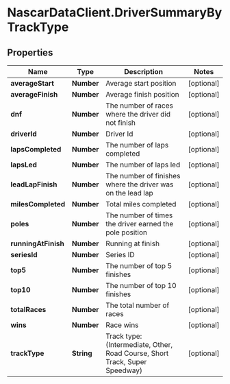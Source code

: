# NascarDataClient.DriverSummaryByTrackType

## Properties
Name | Type | Description | Notes
------------ | ------------- | ------------- | -------------
**averageStart** | **Number** | Average start position | [optional] 
**averageFinish** | **Number** | Average finish position | [optional] 
**dnf** | **Number** | The number of races where the driver did not finish | [optional] 
**driverId** | **Number** | Driver Id | [optional] 
**lapsCompleted** | **Number** | The number of laps completed | [optional] 
**lapsLed** | **Number** | The number of laps led | [optional] 
**leadLapFinish** | **Number** | The number of finishes where the driver was on the lead lap | [optional] 
**milesCompleted** | **Number** | Total miles completed | [optional] 
**poles** | **Number** | The number of times the driver earned the pole position | [optional] 
**runningAtFinish** | **Number** | Running at finish | [optional] 
**seriesId** | **Number** | Series ID | [optional] 
**top5** | **Number** | The number of top 5 finishes | [optional] 
**top10** | **Number** | The number of top 10 finishes | [optional] 
**totalRaces** | **Number** | The total number of races | [optional] 
**wins** | **Number** | Race wins | [optional] 
**trackType** | **String** | Track type: (Intermediate, Other, Road Course, Short Track, Super Speedway) | [optional] 
